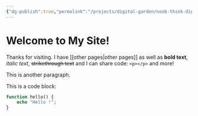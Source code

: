 ```yaml
---
{"dg-publish":true,"permalink":"/projects/digital-garden/noob-think-digital-garden-home/","tags":["gardenEntry"],"created":"2023-10-03T19:56:54.918+02:00","updated":"2023-10-03T19:58:11.256+02:00"}
---
```



# Welcome to My Site!
Thanks for visiting. I have [[other pages\|other pages]] as well as **bold text**, *italic text*, ~~strikethrough text~~ and I can share code: `<p></p>` and more!

This is another paragraph.

This is a code block:
```php
function hello() {
	echo "Hello !";
}
```